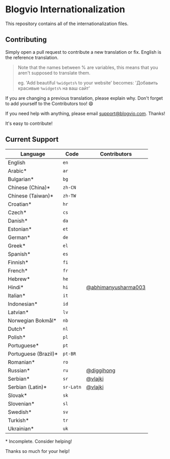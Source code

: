 # Blogvio Internationalization

This repository contains all of the internationalization files.


## Contributing

Simply open a pull request to contribute a new translation or fix. English is the reference translation. 

> Note that the names between % are variables, this means that you aren't supposed to translate them.
>
> eg. 'Add beautiful `%widgets%` to your website' becomes: 'Добавить красивые `%widgets%` на ваш сайт'


If you are changing a previous translation, please explain why.
Don't forget to add yourself to the Contributors too! :smile:

If you need help with anything, please email <support@blogvio.com>. Thanks!

It's easy to contribute!


## Current Support

Language             | Code      | Contributors
---------------------|-----------|--------------
English              | `en`      |
Arabic*              | `ar`      |
Bulgarian*           | `bg`      |
Chinese (China)*     | `zh-CN`   |
Chinese (Taiwan)*    | `zh-TW`   |
Croatian*            | `hr`      |
Czech*               | `cs`      |
Danish*              | `da`      |
Estonian*            | `et`      |
German*              | `de`      |
Greek*               | `el`      |
Spanish*             | `es`      |
Finnish*             | `fi`      |
French*              | `fr`      |
Hebrew*              | `he`      |
Hindi*               | `hi`      | [@abhimanyusharma003](https://github.com/abhimanyusharma003)
Italian*             | `it`      |
Indonesian*          | `id`      |
Latvian*             | `lv`      |
Norwegian Bokmål*    | `nb`      |
Dutch*               | `nl`      |
Polish*              | `pl`      |
Portuguese*          | `pt`      |
Portuguese (Brazil)* | `pt-BR`   |
Romanian*            | `ro`      |
Russian*             | `ru`      | [@diggihong](https://github.com/diggihong)
Serbian*             | `sr`      | [@vlajki](https://github.com/vlajki)
Serbian (Latin)*     | `sr-Latn` | [@vlajki](https://github.com/vlajki)
Slovak*              | `sk`      |
Slovenian*           | `sl`      |
Swedish*             | `sv`      |
Turkish*             | `tr`      |
Ukrainian*           | `uk`      |

\* Incomplete. Consider helping!

Thanks so much for your help!
